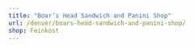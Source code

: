```yaml
---
title: "Boar’s Head Sandwich and Panini Shop"
url: /denver/boars-head-sandwich-and-panini-shop/
shop: Feinkost
---
```

